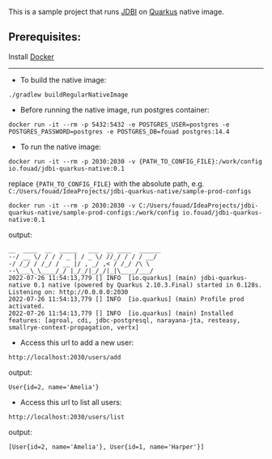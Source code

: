 This is a sample project that runs [JDBI](https://jdbi.org/) on [Quarkus](https://quarkus.io/) native image.

## Prerequisites:
Install [Docker](https://docs.docker.com/get-docker/)

---

- To build the native image:
<!-- -->
    ./gradlew buildRegularNativeImage

- Before running the native image, run postgres container:
<!-- -->
    docker run -it --rm -p 5432:5432 -e POSTGRES_USER=postgres -e POSTGRES_PASSWORD=postgres -e POSTGRES_DB=fouad postgres:14.4

- To run the native image:
<!-- -->
    docker run -it --rm -p 2030:2030 -v {PATH_TO_CONFIG_FILE}:/work/config io.fouad/jdbi-quarkus-native:0.1

replace `{PATH_TO_CONFIG_FILE}` with the absolute path, e.g. `C:/Users/fouad/IdeaProjects/jdbi-quarkus-native/sample-prod-configs`

    docker run -it --rm -p 2030:2030 -v C:/Users/fouad/IdeaProjects/jdbi-quarkus-native/sample-prod-configs:/work/config io.fouad/jdbi-quarkus-native:0.1

output:

    __  ____  __  _____   ___  __ ____  ______ 
    --/ __ \/ / / / _ | / _ \/ //_/ / / / __/
    -/ /_/ / /_/ / __ |/ , _/ ,< / /_/ /\ \
    --\___\_\____/_/ |_/_/|_/_/|_|\____/___/
    2022-07-26 11:54:13,779 [] INFO  [io.quarkus] (main) jdbi-quarkus-native 0.1 native (powered by Quarkus 2.10.3.Final) started in 0.128s. Listening on: http://0.0.0.0:2030
    2022-07-26 11:54:13,779 [] INFO  [io.quarkus] (main) Profile prod activated.
    2022-07-26 11:54:13,779 [] INFO  [io.quarkus] (main) Installed features: [agroal, cdi, jdbc-postgresql, narayana-jta, resteasy, smallrye-context-propagation, vertx]

- Access this url to add a new user:
<!-- -->
    http://localhost:2030/users/add

output:

    User{id=2, name='Amelia'}

- Access this url to list all users:
<!-- -->
    http://localhost:2030/users/list

output:

    [User{id=2, name='Amelia'}, User{id=1, name='Harper'}]